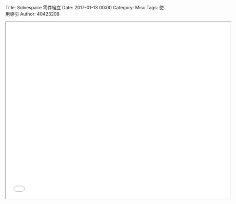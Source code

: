 Title: Solvespace 零件組立
Date: 2017-01-13 00:00
Category: Misc
Tags: 使用導引
Author: 40423208

<iframe src="file:///Y:/tmp/40423208/6/w13/w13.html" width="700" height="550"></iframe>
